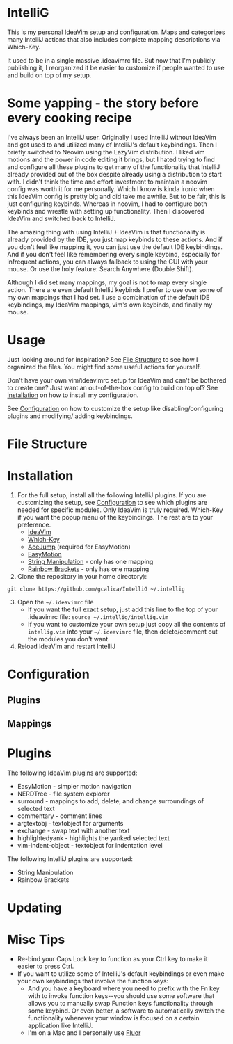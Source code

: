 # IntelliG

[//]: # (TODO put a screenshot/gif here showcase)
This is my personal [IdeaVim](https://plugins.jetbrains.com/plugin/164-ideavim) setup and configuration. 
Maps and categorizes many IntelliJ actions that also includes complete mapping descriptions via Which-Key.  

It used to be in a single massive .ideavimrc file. But now that I'm publicly publishing it, I reorganized it be easier
to customize if people wanted to use and build on top of my setup.

# Some yapping - the story before every cooking recipe
I've always been an IntelliJ user. Originally I used IntelliJ without IdeaVim and got used to and utilized many of 
IntelliJ's default keybindings. Then I briefly switched to Neovim using the LazyVim distribution. I liked vim motions
and the power in code editing it brings, but I hated trying to find and configure all these plugins to get many of the 
functionality that IntelliJ already provided out of the box despite already using a distribution to start with. 
I didn't think the time and effort investment to maintain a neovim config was worth it for me personally. Which I know
is kinda ironic when this IdeaVim config is pretty big and did take me awhile. But to be fair, this is just configuring
keybinds. Whereas in neovim, I had to configure both keybinds and wrestle with setting up functionality. Then I discovered
IdeaVim and switched back to IntelliJ.

The amazing thing with using IntelliJ + IdeaVim is that functionality is already provided by the IDE, you just map 
keybinds to these actions. And if you don't feel like mapping it, you can just use the default IDE keybindings. 
And if you don't feel like remembering every single keybind, especially for infrequent actions, you can always fallback
to using the GUI with your mouse. Or use the holy feature: Search Anywhere (Double Shift).

Although I did set many mappings, my goal is not to map every single action. There are even default IntelliJ keybinds 
I prefer to use over some of my own mappings that I had set. I use a combination of the default IDE keybindings, my IdeaVim
mappings, vim's own keybinds, and finally my mouse. 

# Usage
Just looking around for inspiration? See [File Structure](#file-structure) to see how I organized the files. 
You might find some useful actions for yourself.

Don't have your own vim/ideavimrc setup for IdeaVim and can't be bothered to create one? Just want an out-of-the-box 
config to build on top of? See [installation](#installation) on how to install my configuration.

See [Configuration](#configuration) on how to customize the setup like disabling/configuring plugins and modifying/ 
adding keybindings.

# File Structure


# Installation 
1. For the full setup, install all the following IntelliJ plugins. If you are customizing the setup, see 
[Configuration](#configuration) to see which plugins are needed for specific modules. Only IdeaVim is truly required.
Which-Key if you want the popup menu of the keybindings. The rest are to your preference.
    * [IdeaVim](https://plugins.jetbrains.com/plugin/164-ideavim)
    * [Which-Key](https://plugins.jetbrains.com/plugin/15976-which-key)
    * [AceJump](https://plugins.jetbrains.com/plugin/7086-acejump) (required for EasyMotion)
    * [EasyMotion](https://plugins.jetbrains.com/plugin/13360-ideavim-easymotion)
    * [String Manipulation](https://plugins.jetbrains.com/plugin/2162-string-manipulation) - only has one mapping
    * [Rainbow Brackets](https://plugins.jetbrains.com/plugin/10080-rainbow-brackets) - only has one mapping
2. Clone the repository in your home directory):
```
git clone https://github.com/gcalica/IntelliG ~/.intellig
```
3. Open the `~/.ideavimrc` file 
   * If you want the full exact setup, just add this line to the top of your .ideavimrc file: `source ~/.intellig/intellig.vim` 
   * If you want to customize your own setup just copy all the contents of `intellig.vim` into your `~/.ideavimrc` file, then delete/comment out the modules you don't want.
4. Reload IdeaVim and restart IntelliJ

# Configuration
## Plugins

## Mappings

# Plugins
The following IdeaVim [plugins](https://github.com/JetBrains/ideavim/wiki/IdeaVim-Plugins#ideavim-plugins) are supported:
* EasyMotion - simpler motion navigation
* NERDTree - file system explorer
* surround - mappings to add, delete, and change surroundings of selected text
* commentary - comment lines
* argtextobj - textobject for arguments
* exchange - swap text with another text
* highlightedyank - highlights the yanked selected text
* vim-indent-object - textobject for indentation level

The following IntelliJ plugins are supported:
* String Manipulation
* Rainbow Brackets

# Updating
# Misc Tips
* Re-bind your Caps Lock key to function as your Ctrl key to make it easier to press Ctrl. 
* If you want to utilize some of IntelliJ's default keybindings or even make your own keybindings that involve the function keys:
   * And you have a keyboard where you need to prefix with the Fn key with to invoke function keys--you should use some 
   software that allows you to manually swap Function keys functionality through some keybind. Or even better, a software
   to automatically switch the functionality whenever your window is focused on a certain application like IntelliJ.
   * I'm on a Mac and I personally use [Fluor](https://github.com/Pyroh/Fluor)